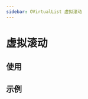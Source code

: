 ```yaml
---
sidebar: OVirtualList 虚拟滚动
---
```


# 虚拟滚动

## 使用

<!-- @usage virtualListUsage -->

## 示例

<!-- @case VirtualListAPI -->
<!-- @case VirtualListBasic -->
<!-- @case VirtualListDynamic -->
